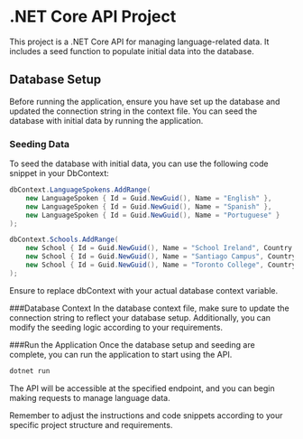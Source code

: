 # .NET Core API Project

This project is a .NET Core API for managing language-related data. It includes a seed function to populate initial data into the database.

## Database Setup

Before running the application, ensure you have set up the database and updated the connection string in the context file. You can seed the database with initial data by running the application.

### Seeding Data

To seed the database with initial data, you can use the following code snippet in your DbContext:

```csharp
dbContext.LanguageSpokens.AddRange(
    new LanguageSpoken { Id = Guid.NewGuid(), Name = "English" },
    new LanguageSpoken { Id = Guid.NewGuid(), Name = "Spanish" },
    new LanguageSpoken { Id = Guid.NewGuid(), Name = "Portuguese" }
);

dbContext.Schools.AddRange(
    new School { Id = Guid.NewGuid(), Name = "School Ireland", Country = "Ireland", City = "Limerick" },
    new School { Id = Guid.NewGuid(), Name = "Santiago Campus", Country = "Chile", City = "Santiago" },
    new School { Id = Guid.NewGuid(), Name = "Toronto College", Country = "Canada", City = "Toronto" }
);
```
Ensure to replace dbContext with your actual database context variable.

###Database Context
In the database context file, make sure to update the connection string to reflect your database setup. Additionally, you can modify the seeding logic according to your requirements.

###Run the Application
Once the database setup and seeding are complete, you can run the application to start using the API.
```bash
dotnet run
```
The API will be accessible at the specified endpoint, and you can begin making requests to manage language data.

Remember to adjust the instructions and code snippets according to your specific project structure and requirements.
